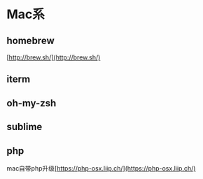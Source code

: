 Mac系
======


homebrew
--------

[http://brew.sh/](http://brew.sh/)


iterm
-----


oh-my-zsh
---------

sublime
-------

php
-----------

mac自带php升级[https://php-osx.liip.ch/](https://php-osx.liip.ch/)
